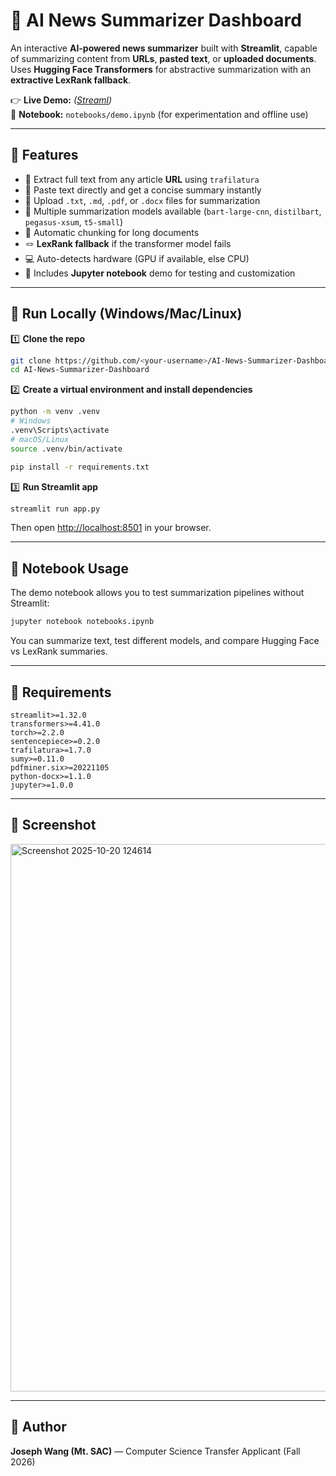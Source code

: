 # 📰 AI News Summarizer Dashboard

An interactive **AI-powered news summarizer** built with **Streamlit**, capable of summarizing content from **URLs**, **pasted text**, or **uploaded documents**.  
Uses **Hugging Face Transformers** for abstractive summarization with an **extractive LexRank fallback**.

👉 **Live Demo:** *([Streaml](https://data-science-projects-kcbuhm2rymxm47ctvmz4gz.streamlit.app/))*  
📓 **Notebook:** `notebooks/demo.ipynb` (for experimentation and offline use)

---

## 🔹 Features

- 🔗 Extract full text from any article **URL** using `trafilatura`
- 📝 Paste text directly and get a concise summary instantly
- 📁 Upload `.txt`, `.md`, `.pdf`, or `.docx` files for summarization
- 🧠 Multiple summarization models available (`bart-large-cnn`, `distilbart`, `pegasus-xsum`, `t5-small`)
- 🧩 Automatic chunking for long documents
- 🪢 **LexRank fallback** if the transformer model fails
- 💻 Auto-detects hardware (GPU if available, else CPU)
- 🧠 Includes **Jupyter notebook** demo for testing and customization

---

## 🔹 Run Locally (Windows/Mac/Linux)

1️⃣ **Clone the repo**
```bash
git clone https://github.com/<your-username>/AI-News-Summarizer-Dashboard.git
cd AI-News-Summarizer-Dashboard
```

2️⃣ **Create a virtual environment and install dependencies**
```bash
python -m venv .venv
# Windows
.venv\Scripts\activate
# macOS/Linux
source .venv/bin/activate

pip install -r requirements.txt
```

3️⃣ **Run Streamlit app**
```bash
streamlit run app.py
```
Then open [http://localhost:8501](http://localhost:8501) in your browser.

---

## 🔹 Notebook Usage

The demo notebook allows you to test summarization pipelines without Streamlit:

```bash
jupyter notebook notebooks.ipynb
```

You can summarize text, test different models, and compare Hugging Face vs LexRank summaries.

---

## 🔹 Requirements

```
streamlit>=1.32.0
transformers>=4.41.0
torch>=2.2.0
sentencepiece>=0.2.0
trafilatura>=1.7.0
sumy>=0.11.0
pdfminer.six>=20221105
python-docx>=1.1.0
jupyter>=1.0.0
```


---

## 🔹 Screenshot

<img width="933" height="876" alt="Screenshot 2025-10-20 124614" src="https://github.com/user-attachments/assets/b1cf0621-e85d-4a1a-ad71-4c137d1fc05b" />


---

## 🔹 Author

**Joseph Wang (Mt. SAC)** — Computer Science Transfer Applicant (Fall 2026)  


